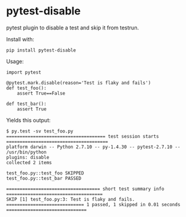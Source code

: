 pytest-disable
==============

pytest plugin to disable a test and skip it from testrun.

Install with:

    pip install pytest-disable

Usage:

    import pytest

    @pytest.mark.disable(reason='Test is flaky and fails')
    def test_foo():
        assert True==False

    def test_bar():
        assert True

Yields this output:

    $ py.test -sv test_foo.py
    ===================================== test session starts ======================================
    platform darwin -- Python 2.7.10 -- py-1.4.30 -- pytest-2.7.10 -- /usr/bin/python
    plugins: disable
    collected 2 items

    test_foo.py::test_foo SKIPPED
    test_foo.py::test_bar PASSED

    =================================== short test summary info ====================================
    SKIP [1] test_foo.py:3: Test is flaky and fails.
    ============================= 1 passed, 1 skipped in 0.01 seconds ==============================